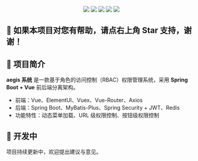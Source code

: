 <p align="center">
	<img src="https://img.shields.io/badge/JDK-1.8+-orange">
	<img src="https://img.shields.io/badge/MySQL-5.7+-green">
	<img src="https://img.shields.io/badge/SpringBoot-2.7.18-brightgreen">
	<img src="https://img.shields.io/badge/Vue-2.6.14-brightgreen">
    <img src="https://img.shields.io/badge/license-MIT-blue">
</p>

## 🍟 如果本项目对您有帮助，请点右上角 **Star** 支持，谢谢！

## 📖 项目简介

**aegis 系统** 是一款基于角色的访问控制（RBAC）权限管理系统，采用 **Spring Boot + Vue** 前后端分离架构。

- 前端：Vue、ElementUI、Vuex、Vue-Router、Axios
- 后端：Spring Boot、MyBatis-Plus、Spring Security + JWT、Redis
- 功能特性：动态菜单加载、URL 级权限控制、按钮级权限控制

## 🚧 开发中
项目持续更新中，欢迎提出建议与意见。
